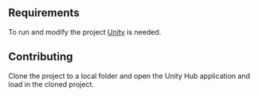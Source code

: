 ## Requirements

To run and modify the project [Unity](https://unity.com/) is needed.

## Contributing

Clone the project to a local folder and open the Unity Hub application and load in the cloned project.

